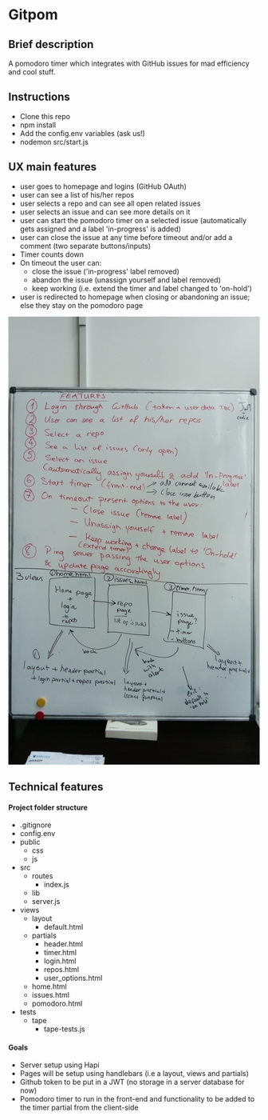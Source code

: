 # Gitpom

## Brief description
A pomodoro timer which integrates with GitHub issues for mad efficiency and cool stuff.

## Instructions

- Clone this repo
- npm install
- Add the config.env variables (ask us!)
- nodemon src/start.js

## UX main features   

- user goes to homepage and logins (GitHub OAuth)
- user can see a list of his/her repos
- user selects a repo and can see all open related issues     
- user selects an issue and can see more details on it
- user can start the pomodoro timer on a selected issue (automatically gets assigned and a label 'in-progress' is added)
- user can close the issue at any time before timeout and/or add a comment (two separate buttons/inputs)
- Timer counts down
- On timeout the user can:   
    - close the issue ('in-progress' label removed)
    - abandon the issue (unassign yourself and label removed)
    - keep working (i.e. extend the timer and label changed to 'on-hold')
- user is redirected to homepage when closing or abandoning an issue; else they stay on the pomodoro page

![Our app plan](./readme-images/app_features.JPG)

## Technical features
#### Project folder structure
- .gitignore
- config.env
- public
  - css
  - js
- src
  - routes
    - index.js
  - lib
  - server.js
- views
  - layout
    - default.html
  - partials
    - header.html
    - timer.html
    - login.html
    - repos.html
    - user_options.html
  - home.html
  - issues.html
  - pomodoro.html
- tests
  - tape
    - tape-tests.js

#### Goals
- Server setup using Hapi
- Pages will be setup using handlebars (i.e a layout, views and partials)
- Github token to be put in a JWT (no storage in a server database for now)
- Pomodoro timer to run in the front-end and functionality to be added to the timer partial from the client-side
